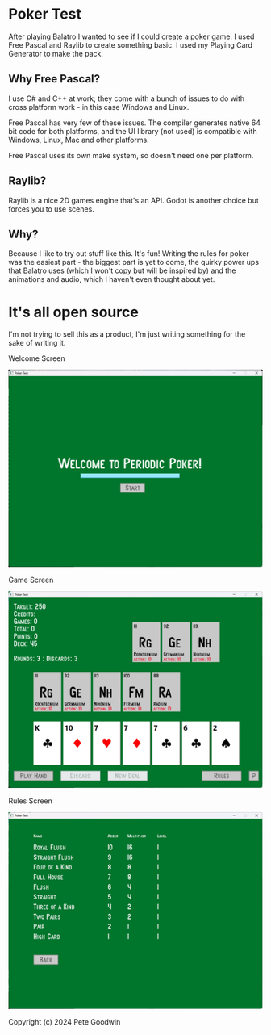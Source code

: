 # Poker Test

After playing Balatro I wanted to see if I could create a poker game. I used Free Pascal and Raylib to create something basic. I used my Playing Card Generator to make the pack.

## Why Free Pascal?

I use C# and C++ at work; they come with a bunch of issues to do with cross platform work - in this case Windows and Linux.

Free Pascal has very few of these issues. The compiler generates native 64 bit code for both platforms, and the UI library (not used) is compatible with Windows, Linux, Mac and other platforms.

Free Pascal uses its own make system, so doesn't need one per platform.

## Raylib?

Raylib is a nice 2D games engine that's an API. Godot is another choice but forces you to use scenes.

## Why?

Because I like to try out stuff like this. It's fun! Writing the rules for poker was the easiest part - the biggest part is yet to come, the quirky power ups that Balatro uses (which I won't copy but will be inspired by) and the animations and audio, which I haven't even thought about yet.

# It's all open source

I'm not trying to sell this as a product, I'm just writing something for the sake of writing it.

Welcome Screen

![welcome](welcome.png)

Game Screen

![game](game.png)

Rules Screen

![rules](rules.png)

Copyright (c) 2024 Pete Goodwin